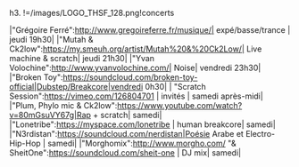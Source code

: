 h3. !=/images/LOGO_THSF_128.png!concerts


|"Grégoire Ferré":http://www.gregoireferre.fr/musique/| expé/basse/trance | jeudi 19h30|
|"Mutah & Ck2low":https://my.smeuh.org/artist/Mutah%20&%20Ck2Low/| Live machine & scratch| jeudi 21h30|
|"Yvan Volochine":http://www.yvanvolochine.com/| Noise| vendredi 23h30|
|"Broken Toy":https://soundcloud.com/broken-toy-official|Dubstep/Breakcore|vendredi 0h30|
| "Scratch Session":https://vimeo.com/126804701 | invités | samedi après-midi|
|"Plum, Phylo mic & Ck2low":https://www.youtube.com/watch?v=80mGsuVY67g|Rap + scratch| samedi|
|"Lonetribe":https://myspace.com/lonetribe | human breakcore| samedi|
|"N3rdistan":https://soundcloud.com/nerdistan|Poésie Arabe et Electro-Hip-Hop | samedi|
|"Morghomix":http://www.morgho.com/ "& SheitOne":https://soundcloud.com/sheit-one | DJ mix| samedi|